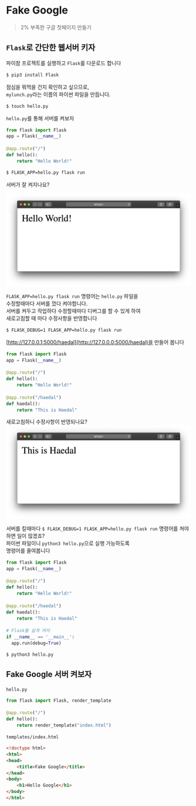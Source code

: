 # Fake Google
> 2% 부족한 구글 첫페이지 만들기

## `Flask`로 간단한 웹서버 키자

파이참 프로젝트를 실행하고 `Flask`를 다운로드 합니다
```bash
$ pip3 install Flask
``` 

점심을 뭐먹을 건지 확인하고 싶으므로,  
`mylunch.py`라는 이름의 파이썬 파일을 만듭니다. 
```bash
$ touch hello.py
``` 

`hello.py`를 통해 서버를 켜보자  
```python
from flask import Flask
app = Flask(__name__)

@app.route("/")
def hello():
    return "Hello World!"
```

```bash
$ FLASK_APP=hello.py flask run
```

서버가 잘 켜지나요?

![img/hello_world!.png](img/hello_world!.png)

`FLASK_APP=hello.py flask run` 명령어는 `hello.py` 파일을  
수정할때마다 서버를 껐다 켜야합니다.  
서버를 켜두고 작업하다 수정할때마다 디버그를 할 수 있게 하여   
새로고침할 때 마다 수정사항을 반영합니다 

```bash
$ FLASK_DEBUG=1 FLASK_APP=hello.py flask run
```
[http://127.0.0.1:5000/haedal](http://127.0.0.0:5000/haedal)을 만들어 봅니다 

```python
from flask import Flask
app = Flask(__name__)

@app.route("/")
def hello():
    return "Hello World!"

@app.route("/haedal")
def haedal():
    return "This is Haedal"
```
새로고침하니 수정사항이 반영되나요?
![img/This_is_haedal.png](img/This_is_haedal.png)

서버를 킬때마다 `$ FLASK_DEBUG=1 FLASK_APP=hello.py flask run` 명령어를 쳐야하면 일이 많겠죠?  
파이썬 파일이니 `python3 hello.py`으로 실행 가능하도록  
명령어를 줄여봅니다

```python
from flask import Flask
app = Flask(__name__)

@app.route("/")
def hello():
    return "Hello World!"

@app.route("/haedal")
def haedal():
    return "This is Haedal"

# Flask를 쉽게 켜자
if __name__ == '__main__':
  app.run(debug=True)
```

```bash
$ python3 hello.py
```
## Fake Google 서버 켜보자


`hello.py`
```python
from flask import Flask, render_template

@app.route("/")
def hello():
    return render_template("index.html")
```

`templates/index.html`
```html
<!doctype html>
<html>
<head>
    <title>Fake Google</title>
</head>
<body>
    <h1>Hello Google</h1>
</body>
</html>
```